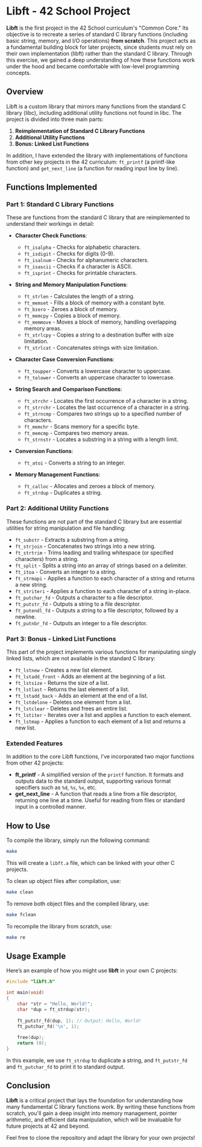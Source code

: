 # Libft - 42 School Project

**Libft** is the first project in the 42 School curriculum's "Common Core." Its objective is to recreate a series of standard C library functions (including basic string, memory, and I/O operations) **from scratch**. This project acts as a fundamental building block for later projects, since students must rely on their own implementation (libft) rather than the standard C library. Through this exercise, we gained a deep understanding of how these functions work under the hood and became comfortable with low-level programming concepts.

## Overview

Libft is a custom library that mirrors many functions from the standard C library (libc), including additional utility functions not found in libc. The project is divided into three main parts:

1. **Reimplementation of Standard C Library Functions**
2. **Additional Utility Functions**
3. **Bonus: Linked List Functions**

In addition, I have extended the library with implementations of functions from other key projects in the 42 curriculum: `ft_printf` (a printf-like function) and `get_next_line` (a function for reading input line by line).

## Functions Implemented

### Part 1: Standard C Library Functions

These are functions from the standard C library that are reimplemented to understand their workings in detail:

- **Character Check Functions**:
  - `ft_isalpha` - Checks for alphabetic characters.
  - `ft_isdigit` - Checks for digits (0-9).
  - `ft_isalnum` - Checks for alphanumeric characters.
  - `ft_isascii` - Checks if a character is ASCII.
  - `ft_isprint` - Checks for printable characters.

- **String and Memory Manipulation Functions**:
  - `ft_strlen` - Calculates the length of a string.
  - `ft_memset` - Fills a block of memory with a constant byte.
  - `ft_bzero` - Zeroes a block of memory.
  - `ft_memcpy` - Copies a block of memory.
  - `ft_memmove` - Moves a block of memory, handling overlapping memory areas.
  - `ft_strlcpy` - Copies a string to a destination buffer with size limitation.
  - `ft_strlcat` - Concatenates strings with size limitation.

- **Character Case Conversion Functions**:
  - `ft_toupper` - Converts a lowercase character to uppercase.
  - `ft_tolower` - Converts an uppercase character to lowercase.

- **String Search and Comparison Functions**:
  - `ft_strchr` - Locates the first occurrence of a character in a string.
  - `ft_strrchr` - Locates the last occurrence of a character in a string.
  - `ft_strncmp` - Compares two strings up to a specified number of characters.
  - `ft_memchr` - Scans memory for a specific byte.
  - `ft_memcmp` - Compares two memory areas.
  - `ft_strnstr` - Locates a substring in a string with a length limit.

- **Conversion Functions**:
  - `ft_atoi` - Converts a string to an integer.

- **Memory Management Functions**:
  - `ft_calloc` - Allocates and zeroes a block of memory.
  - `ft_strdup` - Duplicates a string.

### Part 2: Additional Utility Functions

These functions are not part of the standard C library but are essential utilities for string manipulation and file handling:

- `ft_substr` - Extracts a substring from a string.
- `ft_strjoin` - Concatenates two strings into a new string.
- `ft_strtrim` - Trims leading and trailing whitespace (or specified characters) from a string.
- `ft_split` - Splits a string into an array of strings based on a delimiter.
- `ft_itoa` - Converts an integer to a string.
- `ft_strmapi` - Applies a function to each character of a string and returns a new string.
- `ft_striteri` - Applies a function to each character of a string in-place.
- `ft_putchar_fd` - Outputs a character to a file descriptor.
- `ft_putstr_fd` - Outputs a string to a file descriptor.
- `ft_putendl_fd` - Outputs a string to a file descriptor, followed by a newline.
- `ft_putnbr_fd` - Outputs an integer to a file descriptor.

### Part 3: Bonus - Linked List Functions

This part of the project implements various functions for manipulating singly linked lists, which are not available in the standard C library:

- `ft_lstnew` - Creates a new list element.
- `ft_lstadd_front` - Adds an element at the beginning of a list.
- `ft_lstsize` - Returns the size of a list.
- `ft_lstlast` - Returns the last element of a list.
- `ft_lstadd_back` - Adds an element at the end of a list.
- `ft_lstdelone` - Deletes one element from a list.
- `ft_lstclear` - Deletes and frees an entire list.
- `ft_lstiter` - Iterates over a list and applies a function to each element.
- `ft_lstmap` - Applies a function to each element of a list and returns a new list.

### Extended Features

In addition to the core Libft functions, I’ve incorporated two major functions from other 42 projects:

- **ft_printf** - A simplified version of the `printf` function. It formats and outputs data to the standard output, supporting various format specifiers such as `%d`, `%s`, `%x`, etc.
- **get_next_line** - A function that reads a line from a file descriptor, returning one line at a time. Useful for reading from files or standard input in a controlled manner.


## How to Use

To compile the library, simply run the following command:

```bash
make
```

This will create a `libft.a` file, which can be linked with your other C projects.

To clean up object files after compilation, use:

```bash
make clean
```

To remove both object files and the compiled library, use:

```bash
make fclean
```

To recompile the library from scratch, use:

```bash
make re
```

## Usage Example

Here’s an example of how you might use **libft** in your own C projects:

```c
#include "libft.h"

int main(void)
{
    char *str = "Hello, World!";
    char *dup = ft_strdup(str);
    
    ft_putstr_fd(dup, 1); // Output: Hello, World!
    ft_putchar_fd('\n', 1);
    
    free(dup);
    return (0);
}
```

In this example, we use `ft_strdup` to duplicate a string, and `ft_putstr_fd` and `ft_putchar_fd` to print it to standard output.

## Conclusion

**Libft** is a critical project that lays the foundation for understanding how many fundamental C library functions work. By writing these functions from scratch, you'll gain a deep insight into memory management, pointer arithmetic, and efficient data manipulation, which will be invaluable for future projects at 42 and beyond.

Feel free to clone the repository and adapt the library for your own projects!
